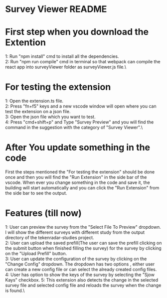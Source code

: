 # Survey Viewer README

# First step when you download the  Extention
1: Run "npm install" cmd to install all the dependencies.\
2: Run "npm run compile" cmd in terminal so that webpack can compile the react app into surveyViewer folder as surveyViewer.js file.\

# For testing the extension
1: Open the extension.ts file.\
2: Press "fn+f5" keys and a new vscode window will open where you can test the extension on a json file.\
3: Open the json file which you want to test.\
4: Press "cmd+shift+p" and Type "Survey Preview" and you will find the command in the suggestion with the category of "Survey Viewer".\


# After You update something in the code
 First the steps mentioned the "For testing the extension" should be done once and then you will find the "Run Extension" in the side bar of the vscode. When ever you change something in the code and save it, the building will start automatically and you can click the "Run Extension" from the side bar to see the output.


# Features (till now)
1: User can preview the survey from the "Select File To Preview" dropdown. I will show the different surveys with different study from the output directory of the tekenradar-studies project.\
2:  User can upload the saved prefill(The user can save the prefill clicking on the submit button when finished filling the survey) for the survey by clicking on the "Upload Prefill" button.\
3: User can update the configuration of the survey by clicking on the "Change Config" dropdown. The dropdown has two options , either user can create a new config file or can select the already created config files.\
4: User has option to show the keys of the survey by selecting the "Sjow Kays" checkbox.
5: This extension also detects the change in the selected survey file and selected config file and reloads the survey when the change is found.\

